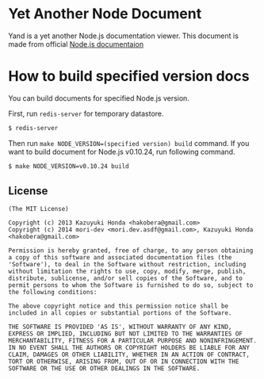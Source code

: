# Yet Another Node Document

Yand is a yet another Node.js documentation viewer.
This document is made from official [Node.js documentaion](http://nodejs.org/docs/latest/api/index.html)

# How to build specified version docs

You can build documents for specified Node.js version.

First, run `redis-server` for temporary datastore.

```sh
$ redis-server
```

Then run `make NODE_VERSION=(specified version) build` command.
If you want to build document for Node.js v0.10.24, run following command.

```sh
$ make NODE_VERSION=v0.10.24 build
```

## License

    (The MIT License)

    Copyright (c) 2013 Kazuyuki Honda <hakobera@gmail.com>
    Copyright (c) 2014 mori-dev <mori.dev.asdf@gmail.com>, Kazuyuki Honda <hakobera@gmail.com>

    Permission is hereby granted, free of charge, to any person obtaining
    a copy of this software and associated documentation files (the
    'Software'), to deal in the Software without restriction, including
    without limitation the rights to use, copy, modify, merge, publish,
    distribute, sublicense, and/or sell copies of the Software, and to
    permit persons to whom the Software is furnished to do so, subject to
    the following conditions:

    The above copyright notice and this permission notice shall be
    included in all copies or substantial portions of the Software.

    THE SOFTWARE IS PROVIDED 'AS IS', WITHOUT WARRANTY OF ANY KIND,
    EXPRESS OR IMPLIED, INCLUDING BUT NOT LIMITED TO THE WARRANTIES OF
    MERCHANTABILITY, FITNESS FOR A PARTICULAR PURPOSE AND NONINFRINGEMENT.
    IN NO EVENT SHALL THE AUTHORS OR COPYRIGHT HOLDERS BE LIABLE FOR ANY
    CLAIM, DAMAGES OR OTHER LIABILITY, WHETHER IN AN ACTION OF CONTRACT,
    TORT OR OTHERWISE, ARISING FROM, OUT OF OR IN CONNECTION WITH THE
    SOFTWARE OR THE USE OR OTHER DEALINGS IN THE SOFTWARE.
